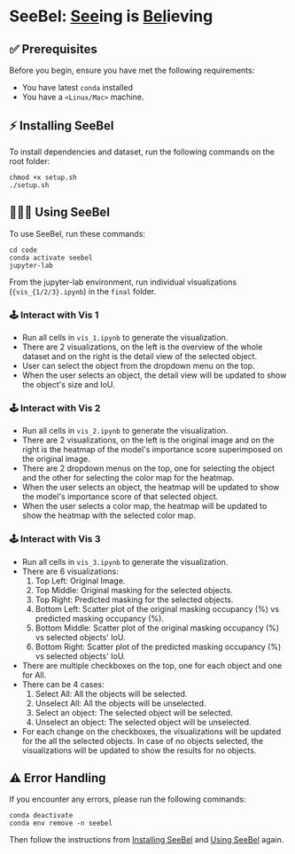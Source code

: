 # SeeBel: <ins>See</ins>ing is <ins>Bel</ins>ieving

## ✅ Prerequisites

Before you begin, ensure you have met the following requirements:
* You have latest `conda` installed
* You have a `<Linux/Mac>` machine.

## ⚡️ Installing SeeBel

To install dependencies and dataset, run the following commands on the root folder:

```
chmod +x setup.sh
./setup.sh
```

## 👨🏻‍💻 Using SeeBel

To use SeeBel, run these commands:

```
cd code
conda activate seebel
jupyter-lab
```
From the jupyter-lab environment, run individual visualizations (`{vis_{1/2/3}.ipynb`) in the `final` folder.

### 🕹️ Interact with Vis 1
* Run all cells in `vis_1.ipynb` to generate the visualization.
* There are 2 visualizations, on the left is the overview of the whole dataset and on the right is the detail view of the selected object.
* User can select the object from the dropdown menu on the top.
* When the user selects an object, the detail view will be updated to show the object's size and IoU.

### 🕹️ Interact with Vis 2
* Run all cells in `vis_2.ipynb` to generate the visualization.
* There are 2 visualizations, on the left is the original image and on the right is the heatmap of the model's importance score superimposed on the original image.
* There are 2 dropdown menus on the top, one for selecting the object and the other for selecting the color map for the heatmap.
* When the user selects an object, the heatmap will be updated to show the model's importance score of that selected object.
* When the user selects a color map, the heatmap will be updated to show the heatmap with the selected color map.

### 🕹️ Interact with Vis 3
* Run all cells in `vis_3.ipynb` to generate the visualization.
* There are 6 visualizations:
    1. Top Left: Original Image.
    2. Top Middle: Original masking for the selected objects.
    3. Top Right: Predicted masking for the selected objects.
    4. Bottom Left: Scatter plot of the original masking occupancy (%) vs predicted masking occupancy (%).
    5. Bottom Middle: Scatter plot of the original masking occupancy (%) vs selected objects' IoU.
    6. Bottom Right: Scatter plot of the predicted masking occupancy (%) vs selected objects' IoU.
* There are multiple checkboxes on the top, one for each object and one for All.
* There can be 4 cases:
  1. Select All: All the objects will be selected.
  2. Unselect All: All the objects will be unselected.
  3. Select an object: The selected object will be selected.
  4. Unselect an object: The selected object will be unselected.
* For each change on the checkboxes, the visualizations will be updated for the all the selected objects. In case of no objects selected, the visualizations will be updated to show the results for no objects.

## ⚠️ Error Handling
If you encounter any errors, please run the following commands:
```
conda deactivate
conda env remove -n seebel
```

Then follow the instructions from [Installing SeeBel](#-installing-seebel) and [Using SeeBel](#-using-seebel) again.